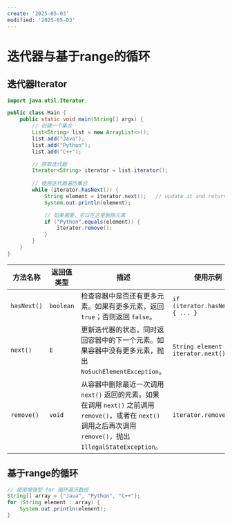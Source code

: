 ```yaml
---
create: '2025-05-03'
modified: '2025-05-03'
---
```


# 迭代器与基于range的循环

## 迭代器Iterator

```java
import java.util.Iterator;

public class Main {
    public static void main(String[] args) {
        // 创建一个集合
        List<String> list = new ArrayList<>();
        list.add("Java");
        list.add("Python");
        list.add("C++");

        // 获取迭代器
        Iterator<String> iterator = list.iterator();
        
        // 使用迭代器遍历集合
        while (iterator.hasNext()) {
            String element = iterator.next();	// update it and return element
            System.out.println(element);

            // 如果需要，可以在这里删除元素
            if ("Python".equals(element)) {
                iterator.remove();
            }
        }
    }
}
```

| 方法名称    | 返回值类型 | 描述                                                         | 使用示例                            |
| ----------- | ---------- | ------------------------------------------------------------ | ----------------------------------- |
| `hasNext()` | `boolean`  | 检查容器中是否还有更多元素。如果有更多元素，返回 `true`；否则返回 `false`。 | `if (iterator.hasNext()) { ... }`   |
| `next()`    | `E`        | 更新迭代器的状态，同时返回容器中的下一个元素。如果容器中没有更多元素，抛出 `NoSuchElementException`。 | `String element = iterator.next();` |
| `remove()`  | `void`     | 从容器中删除最近一次调用 `next()` 返回的元素。如果在调用 `next()` 之前调用 `remove()`，或者在 `next()` 调用之后再次调用 `remove()`，抛出 `IllegalStateException`。 | `iterator.remove();`                |

## 基于range的循环

```java
// 使用增强型 for 循环遍历数组
String[] array = {"Java", "Python", "C++"};
for (String element : array) {
    System.out.println(element);
}
```